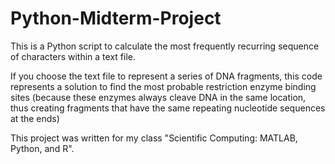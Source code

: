 # Python-Midterm-Project

This is a Python script to calculate the most frequently recurring sequence of characters within a text file. 

If you choose the text file to represent a series of DNA fragments, this code represents a solution to find
the most probable restriction enzyme binding sites (because these enzymes always cleave DNA in the same location, thus creating 
fragments that have the same repeating nucleotide sequences at the ends)

This project was written for my class "Scientific Computing: MATLAB, Python, and R".
